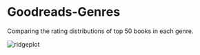# Goodreads-Genres
 Comparing the rating distributions of top 50 books in each genre.

![ridgeplot](https://github.com/user-attachments/assets/01aabdd4-1ffa-4132-8225-fed8825e23cd)
